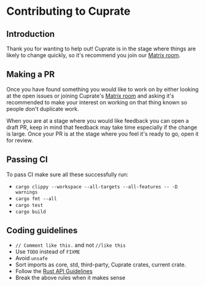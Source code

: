 # Contributing to Cuprate

## Introduction

Thank you for wanting to help out! Cuprate is in the stage where things are likely to change quickly, so it's recommend
you join our [Matrix room](https://matrix.to/#/#cuprate:monero.social).

## Making a PR

Once you have found something you would like to work on by either looking at the open issues or joining Cuprate's [Matrix room](https://matrix.to/#/#cuprate:monero.social)
and asking it's recommended to make your interest on working on that thing known so people don't duplicate work.

When you are at a stage where you would like feedback you can open a draft PR, keep in mind that feedback may take time especially if the change is large.
Once your PR is at the stage where you feel it's ready to go, open it for review.

## Passing CI

To pass CI make sure all these successfully run:

- `cargo clippy --workspace --all-targets --all-features -- -D warnings`
- `cargo fmt --all`
- `cargo test`
- `cargo build`

## Coding guidelines

- `// Comment like this.` and not `//like this`
- Use `TODO` instead of `FIXME`
- Avoid `unsafe`
- Sort imports as core, std, third-party, Cuprate crates, current crate.
- Follow the [Rust API Guidelines](https://rust-lang.github.io/api-guidelines)
- Break the above rules when it makes sense
